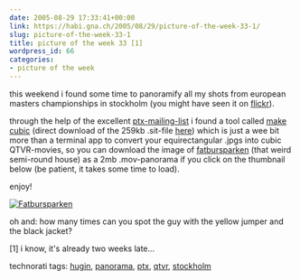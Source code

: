 ```yaml
---
date: 2005-08-29 17:33:41+00:00
link: https://habi.gna.ch/2005/08/29/picture-of-the-week-33-1/
slug: picture-of-the-week-33-1
title: picture of the week 33 [1]
wordpress_id: 66
categories:
- picture of the week
---
```



this weekend i found some time to panoramify all my shots from european masters championships in stockholm (you might have seen it on [flickr](https://flickr.com/photos/habi/tags/panorama/)).
  
through the help of the excellent [ptx-mailing-list](https://www.email-lists.org/pipermail/ptx/) i found a tool called [make cubic](http://developer.apple.com/quicktime/quicktimeintro/tools/) (direct download of the 259kb .sit-file [here](ftp://ftp.apple.com/developer/Quicktime/Tools/QTVR/MakeCubic_v1.1.6.sit)) which is just a wee bit more than a terminal app to convert your equirectangular .jpgs into cubic QTVR-movies, so you can download the image of [fatbursparken](https://flickr.com/photos/habi/38001060/) (that weird semi-round house) as a 2mb .mov-panorama if you click on the thumbnail below (be patient, it takes some time to load).



enjoy!



[![Fatbursparken](https://habi.gna.ch/blog/images/fatbursparken-tm.jpg)](https://habi.gna.ch/blog/images/fatbursparken.mov)



oh and: how many times can you spot the guy with the yellow jumper and the black jacket?



[1] i know, it's already two weeks late...





technorati tags: [hugin](http://www.technorati.com/tag/hugin), [panorama](http://www.technorati.com/tag/panorama), [ptx](http://www.technorati.com/tag/ptx), [qtvr](http://www.technorati.com/tag/qtvr), [stockholm](http://www.technorati.com/tag/stockholm)
